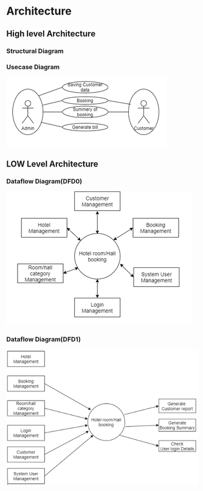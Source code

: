 # Architecture

## High level Architecture
### Structural Diagram


### Usecase Diagram
![sreen](https://github.com/soumya1349/stepin_Hotel-management/blob/main/2_Architecture/usecase.png)

## LOW Level Architecture
### Dataflow Diagram(DFD0)
![screen](https://github.com/soumya1349/stepin_Hotel-management/blob/main/2_Architecture/DFD0.png)

### Dataflow Diagram(DFD1)
![screen](https://github.com/soumya1349/stepin_Hotel-management/blob/main/2_Architecture/DFD1.png)


